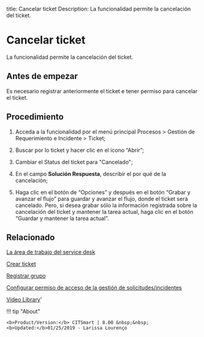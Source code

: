 title:  Cancelar ticket 
Description: La funcionalidad permite la cancelación del ticket. 
# Cancelar ticket

La funcionalidad permite la cancelación del ticket.

Antes de empezar
----------------

Es necesario registrar anteriormente el ticket e tener permiso para cancelar el
ticket.

Procedimiento
-------------

1.  Acceda a la funcionalidad por el menú principal Procesos \> Gestión de
    Requerimiento e Incidente \> Ticket;

2.  Buscar por lo ticket y hacer clic en el icono “Abrir”;

3.  Cambiar el Status del ticket para "Cancelado";

4.  En el campo **Solución Respuesta**, describir el por qué de la cancelación;

5.  Haga clic en el botón de “Opciones” y después en el botón “Grabar y avanzar
    el flujo” para guardar y avanzar el flujo, donde el ticket será cancelado.
    Pero, si desea grabar sólo la información registrada sobre la cancelación
    del ticket y mantener la tarea actual, haga clic en el botón “Guardar y
    mantener la tarea actual”.

Relacionado
-----------

[La área de trabajo del service desk](/es-es/citsmart-platform-8/processes/tickets/use/desktop-of-service-desk.html)

[Crear ticket](/es-es/citsmart-platform-8/processes/tickets/use/create-ticket.html)

[Registrar grupo](/es-es/citsmart-platform-8/initial-settings/access-settings/user/register-groups.html)

[Configurar permiso de acceso de la gestión de solicitudes/incidentes](/es-es/citsmart-platform-8/processes/tickets/configuration/access-ticket-management.html)

<i class='fa fa-youtube-play  fa-2x' style='color:#97ce17;vertical-align: middle;'> </i> [Video Library](https://www.youtube.com/playlist?list=PLB5qK2uzf2ROfIFL9F-3s-gomHNzudBEy)'

!!! tip "About"

    <b>Product/Version:</b> CITSmart | 8.00 &nbsp;&nbsp;
    <b>Updated:</b>01/25/2019 - Larissa Lourenço


